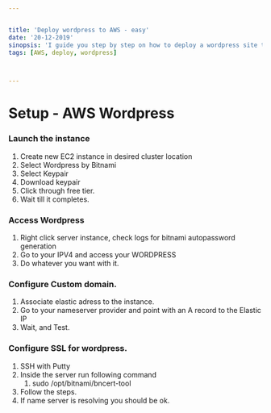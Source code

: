 ```yaml
---


title: 'Deploy wordpress to AWS - easy'
date: '20-12-2019'
sinopsis: 'I guide you step by step on how to deploy a wordpress site to aws'
tags: [AWS, deploy, wordpress]



---
```



# Setup - AWS Wordpress

### Launch the instance
1. Create new EC2 instance in desired cluster location
2. Select Wordpress by Bitnami
3. Select Keypair
4. Download keypair
5. Click through free tier.
6. Wait till it completes.

### Access Wordpress
1. Right click server instance, check logs for bitnami autopassword generation
2. Go to your IPV4 and access your WORDPRESS
3. Do whatever you want with it.

### Configure Custom domain.
1. Associate elastic adress to the instance.
2. Go to your nameserver provider and point with an A record to the Elastic IP
3. Wait, and Test.

### Configure SSL for wordpress.
1. SSH with Putty
2. Inside the server run following command
   1. sudo /opt/bitnami/bncert-tool
3. Follow the steps.
4. If name server is resolving you should be ok.